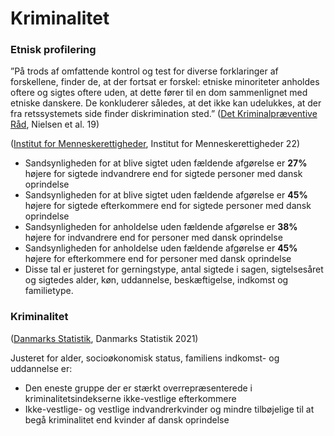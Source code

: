 # Kriminalitet

### Etnisk profilering

”På trods af omfattende kontrol og test for diverse forklaringer af forskellene, finder de, at der fortsat er forskel: etniske minoriteter anholdes oftere og sigtes oftere uden, at dette fører til en dom sammenlignet med etniske danskere. De konkluderer således, at det ikke kan udelukkes, at der fra retssystemets side finder diskrimination sted.” ([Det Kriminalpræventive Råd](https://dkr.dk/media/7009/kriminalitet-og-etniske-minoriteter-del-i.pdf), Nielsen et al. 19)

([Institut for Menneskerettigheder](https://menneskeret.dk/sites/menneskeret.dk/files/media/document/Politi\_Hovedrapport\_06.pdf), Institut for Menneskerettigheder 22)

* Sandsynligheden for at blive sigtet uden fældende afgørelse er **27%** højere for sigtede indvandrere end for sigtede personer med dansk oprindelse
* Sandsynligheden for at blive sigtet uden fældende afgørelse er **45%** højere for sigtede efterkommere end for sigtede personer med dansk oprindelse&#x20;
* Sandsynligheden for anholdelse uden fældende afgørelse er **38%** højere for indvandrere end for personer med dansk oprindelse
* Sandsynligheden for anholdelse uden fældende afgørelse er **45%** højere for efterkommere end for personer med dansk oprindelse&#x20;
* Disse tal er justeret for gerningstype, antal sigtede i sagen, sigtelsesåret og sigtedes alder, køn, uddannelse, beskæftigelse, indkomst og familietype.

### Kriminalitet

([Danmarks Statistik](https://www.dst.dk/Site/Dst/Udgivelser/GetPubFile.aspx?id=34714\&sid=indv2021), Danmarks Statistik 2021)

Justeret for alder, socioøkonomisk status, familiens indkomst- og uddannelse er:

* Den eneste gruppe der er stærkt overrepræsenterede i kriminalitetsindekserne ikke-vestlige efterkommere
* Ikke-vestlige- og vestlige indvandrerkvinder og mindre tilbøjelige til at begå kriminalitet end kvinder af dansk oprindelse

